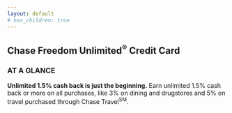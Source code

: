 ```yaml
---
layout: default
# has_children: true
---
```


<!-- [test](./test.html).

<h2 style="padding-left: 410px; "> Test </h2> -->

<!--Chase Freedom Unlimited Credit Card-->
<div class="card-art">
    <h2>Chase Freedom Unlimited<sup>&reg;</sup> Credit Card</h2>
</div>
<!--Rewards-->
<div class="glance">
    <h3>AT A GLANCE</h3>
        <strong>Unlimited 1.5% cash back is just the beginning.</strong>
        Earn unlimited 1.5% cash back or more on all purchases, like 3% on dining and drugstores and 5% on travel purchased through Chase Travel<sup class="sm-fix">SM</sup>.
</div>